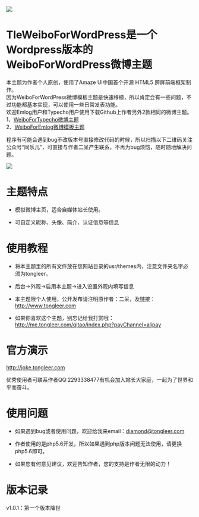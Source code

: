 <img src="https://ws3.sinaimg.cn/large/0078FzW1ly1fswhcipezdj311i0gr7m0.jpg">

# TleWeiboForWordPress是一个Wordpress版本的WeiboForWordPress微博主题

本主题为作者个人原创，使用了Amaze UI中国首个开源 HTML5 跨屏前端框架制作。<br />
因为WeiboForWordPress微博模板主题是快速移植，所以肯定会有一些问题，不过功能都基本实现，可以使用一些日常发表功能。<br />
欢迎Emlog用户和Typecho用户使用下载Github上作者另外2款相同的微博主题。<br />
1、<a href="https://github.com/muzishanshi/tongleer">WeiboForTypecho微博主题</a><br />
2、<a href="https://github.com/muzishanshi/tongleer_for_emlog">WeiboForEmlog微博模板主题</a><br />

程序有可能会遇到bug不改版本号直接修改代码的时候，所以扫描以下二维码关注公众号“同乐儿”，可直接与作者二呆产生联系，不再为bug烦恼，随时随地解决问题。

<img src="http://me.tongleer.com/content/uploadfile/201706/008b1497454448.png">

# 主题特点
 - 模拟微博主页，适合自媒体站长使用。

 - 可自定义昵称、头像、简介、认证信息等信息

# 使用教程
 - 将本主题里的所有文件放在您网站目录的usr/themes内，注意文件夹名字必须为tongleer。

 - 后台->外观->启用本主题->进入设置外观内填写信息

 - 本主题限个人使用，公开发布请注明原作者：二呆，及链接：http://www.tongleer.com

 - 如果你喜欢这个主题，别忘记给我打赏哦：http://me.tongleer.com/qitao/index.php?payChannel=alipay

# 官方演示
http://joke.tongleer.com

优秀使用者可联系作者QQ:2293338477有机会加入站长大家庭，一起为了世界和平而奋斗。

# 使用问题
 - 如果遇到bug或者使用问题，欢迎给我来email：diamond@tongleer.com
 
 - 作者使用的是php5.6开发，所以如果遇到php版本问题无法使用，请更换php5.6即可。
 
 - 如果您有何意见建议，欢迎告知作者，您的支持是作者无限的动力！

# 版本记录
v1.0.1：第一个版本降世